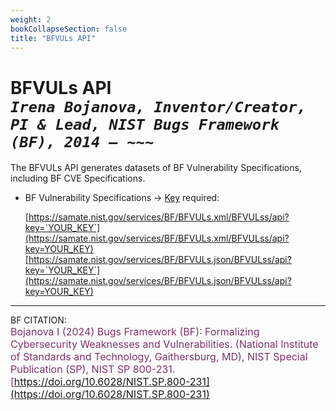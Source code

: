 ```yaml
---
weight: 2
bookCollapseSection: false
title: "BFVULs API"
---
```


<!-- Google tag (gtag.js) -->
<script async src="https://www.googletagmanager.com/gtag/js?id=G-PJ364XPP9F"></script>
<script>
  window.dataLayer = window.dataLayer || [];
  function gtag(){dataLayer.push(arguments);}
  gtag('js', new Date());

  gtag('config', 'G-PJ364XPP9F');
</script>

# BFVULs API <br/>_`Irena Bojanova, Inventor/Creator, PI & Lead, NIST Bugs Framework (BF), 2014 – ~~~`_

The BFVULs API generates datasets of BF Vulnerability Specifications, including BF CVE Specifications.

- BF Vulnerability Specifications &rarr; [Key](https://forms.gle/SRZyva5Vn1i4dQQ2A) required:

  [https://samate.nist.gov/services/BF/BFVULs.xml/BFVULss/api?key=`YOUR_KEY`](https://samate.nist.gov/services/BF/BFVULs.xml/BFVULss/api?key=YOUR_KEY)<br/>
  [https://samate.nist.gov/services/BF/BFVULs.json/BFVULss/api?key=`YOUR_KEY`](https://samate.nist.gov/services/BF/BFVULs.json/BFVULss/api?key=YOUR_KEY)

_________________________________

BF CITATION: <br/>
<l style="font-size: 16px; color: #7D3368"> Bojanova I (2024) Bugs Framework (BF): Formalizing Cybersecurity Weaknesses and Vulnerabilities. (National Institute of Standards and Technology, Gaithersburg, MD), NIST Special Publication (SP), NIST SP 800-231. [https://doi.org/10.6028/NIST.SP.800-231](https://doi.org/10.6028/NIST.SP.800-231)</l>  <br/>
